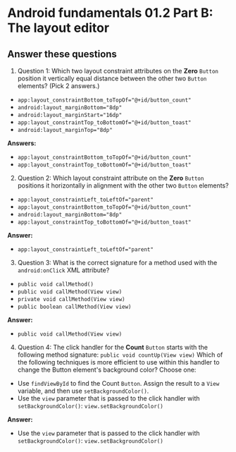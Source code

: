 Android fundamentals 01.2 Part B: The layout editor
=======

Answer these questions
-----------

1. Question 1: Which two layout constraint attributes on the **Zero** `Button` position it vertically equal distance between the other two `Button` elements? (Pick 2 answers.)
* `app:layout_constraintBottom_toTopOf="@+id/button_count"`
* `android:layout_marginBottom="8dp"`
* `android:layout_marginStart="16dp"`
* `app:layout_constraintTop_toBottomOf="@+id/button_toast"`
* `android:layout_marginTop="8dp"`

**Answers:**
* `app:layout_constraintBottom_toTopOf="@+id/button_count"`
* `app:layout_constraintTop_toBottomOf="@+id/button_toast"`

2. Question 2: Which layout constraint attribute on the **Zero** `Button` positions it horizontally in alignment with the other two `Button` elements?
* `app:layout_constraintLeft_toLeftOf="parent"`
* `app:layout_constraintBottom_toTopOf="@+id/button_count"`
* `android:layout_marginBottom="8dp"`
* `app:layout_constraintTop_toBottomOf="@+id/button_toast"`

**Answer:**
* `app:layout_constraintLeft_toLeftOf="parent"`

3. Question 3: What is the correct signature for a method used with the `android:onClick` XML attribute?

* `public void callMethod()`
* `public void callMethod(View view)`
* `private void callMethod(View view)`
* `public boolean callMethod(View view)`

**Answer:**
* `public void callMethod(View view)`

4. Question 4: The click handler for the **Count** `Button` starts with the following method signature:
`public void countUp(View view)`
Which of the following techniques is more efficient to use within this handler to change the Button element's background color? Choose one:
* Use `findViewById` to find the Count `Button`. Assign the result to a `View` variable, and then use `setBackgroundColor()`.
* Use the `view` parameter that is passed to the click handler with `setBackgroundColor()`: `view.setBackgroundColor()`

**Answer:**
* Use the `view` parameter that is passed to the click handler with `setBackgroundColor()`: `view.setBackgroundColor()`
